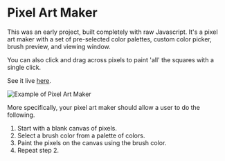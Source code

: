 # Pixel Art Maker

This was an early project, built completely with raw Javascript. It's a pixel art maker with a set of pre-selected color palettes, custom color picker, brush preview, and viewing window.

You can also click and drag across pixels to paint 'all' the squares with a single click.

See it live [here](http://lrisberg-pixel-art-maker.surge.sh/).

![Example of Pixel Art Maker](pixel-art-maker-alt.png)

More specifically, your pixel art maker should allow a user to do the following.

1. Start with a blank canvas of pixels.
1. Select a brush color from a palette of colors.
1. Paint the pixels on the canvas using the brush color.
1. Repeat step 2.
